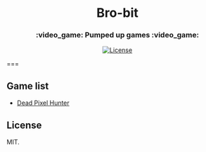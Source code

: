 <h1 align="center">Bro-bit</h1>
<h3 align="center">:video_game: Pumped up games :video_game:</h3>

<div align="center">
  <!-- License -->
  <a href="https://raw.githubusercontent.com/leoternoir/sublimesync/master/LICENSE">
    <img src="https://img.shields.io/badge/license-MIT-blue.svg?style=flat-square" alt="License" />
  </a>
</div>

===

## Game list

- [Dead Pixel Hunter](https://github.com/brocessing/bro-bit/tree/master/deadpxhunter)

## License
MIT.